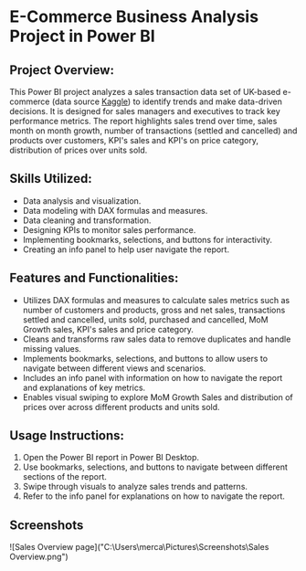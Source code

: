 # E-Commerce Business Analysis Project in Power BI

## Project Overview:
This Power BI project analyzes a sales transaction data set of UK-based e-commerce (data source [Kaggle](https://www.kaggle.com/datasets/gabrielramos87/an-online-shop-business)) to identify trends and make data-driven decisions. It is designed for sales managers and executives to track key performance metrics.
   The report highlights sales trend over time, sales month on month growth, number of transactions (settled and cancelled) and products over customers, KPI's sales and KPI's on price category, distribution of prices over units sold.

## Skills Utilized:
- Data analysis and visualization.
- Data modeling with DAX formulas and measures.
- Data cleaning and transformation.
- Designing KPIs to monitor sales performance.
- Implementing bookmarks, selections, and buttons for interactivity.
- Creating an info panel to help user navigate the report.

## Features and Functionalities:
- Utilizes DAX formulas and measures to calculate sales metrics such as number of customers and products, gross and net sales, transactions settled and cancelled, units sold, purchased and cancelled, MoM Growth sales, KPI's sales and price category.
- Cleans and transforms raw sales data to remove duplicates and handle missing values.
- Implements bookmarks, selections, and buttons to allow users to navigate between different views and scenarios.
- Includes an info panel with information on how to navigate the report and explanations of key metrics.
- Enables visual swiping to explore MoM Growth Sales and distribution of prices over across different products and units sold.

## Usage Instructions:
1. Open the Power BI report in Power BI Desktop.
2. Use bookmarks, selections, and buttons to navigate between different sections of the report.
3. Swipe through visuals to analyze sales trends and patterns.
5. Refer to the info panel for explanations on how to navigate the report.

  ## Screenshots

![Sales Overview page]("C:\Users\merca\Pictures\Screenshots\Sales Overview.png")


 

   
